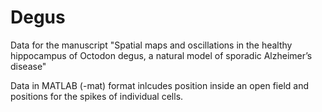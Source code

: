 # Degus
Data for the manuscript "Spatial maps and oscillations in the healthy hippocampus of Octodon degus, a natural model of sporadic Alzheimer’s disease"

Data in MATLAB (-mat) format inlcudes position inside an open field and positions for the spikes of individual cells.
